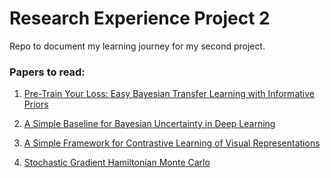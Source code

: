 # Research Experience Project 2
Repo to document my learning journey for my second project.

### Papers to read:

1. [Pre-Train Your Loss: Easy Bayesian Transfer Learning with Informative Priors
](https://arxiv.org/abs/2205.10279)

2. [A Simple Baseline for Bayesian Uncertainty in Deep Learning](https://arxiv.org/abs/1902.02476)

3. [A Simple Framework for Contrastive Learning of Visual Representations](https://arxiv.org/abs/2002.05709)

4. [Stochastic Gradient Hamiltonian Monte Carlo](https://arxiv.org/abs/1402.4102)

